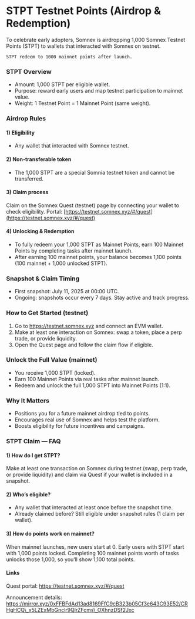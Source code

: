 # STPT Testnet Points (Airdrop & Redemption)

To celebrate early adopters, Somnex is airdropping 1,000 Somnex Testnet Points (STPT) to wallets that interacted with Somnex on testnet.

`STPT redeem to 1000 mainnet points after launch.`

### STPT Overview

* Amount: 1,000 STPT per eligible wallet.
* Purpose: reward early users and map testnet participation to mainnet value.
* Weight: 1 Testnet Point = 1 Mainnet Point (same weight).

### Airdrop Rules

#### 1) Eligibility

* Any wallet that interacted with Somnex testnet.

#### 2) Non-transferable token

* The 1,000 STPT are a special Somnia testnet token and cannot be transferred.

#### 3) Claim process

Claim on the Somnex Quest (testnet) page by connecting your wallet to check eligibility. Portal: [https://testnet.somnex.xyz/#/quest](https://testnet.somnex.xyz/#/quest)

#### 4) Unlocking & Redemption

* To fully redeem your 1,000 STPT as Mainnet Points, earn 100 Mainnet Points by completing tasks after mainnet launch.
* After earning 100 mainnet points, your balance becomes 1,100 points (100 mainnet + 1,000 unlocked STPT).

### Snapshot & Claim Timing

* First snapshot: July 11, 2025 at 00:00 UTC.
* Ongoing: snapshots occur every 7 days. Stay active and track progress.

### How to Get Started (testnet)

1. Go to https://testnet.somnex.xyz and connect an EVM wallet.
2. Make at least one interaction on Somnex: swap a token, place a perp trade, or provide liquidity.
3. Open the Quest page and follow the claim flow if eligible.

### Unlock the Full Value (mainnet)

* You receive 1,000 STPT (locked).
* Earn 100 Mainnet Points via real tasks after mainnet launch.
* Redeem and unlock the full 1,000 STPT into Mainnet Points (1:1).

### Why It Matters

* Positions you for a future mainnet airdrop tied to points.
* Encourages real use of Somnex and helps test the platform.
* Boosts eligibility for future incentives and campaigns.

### STPT Claim — FAQ

#### 1) How do I get STPT?

Make at least one transaction on Somnex during testnet (swap, perp trade, or provide liquidity) and claim via Quest if your wallet is included in a snapshot.

#### 2) Who’s eligible?

* Any wallet that interacted at least once before the snapshot time.
* Already claimed before? Still eligible under snapshot rules (1 claim per wallet).

#### 3) How do points work on mainnet?

When mainnet launches, new users start at 0. Early users with STPT start with 1,000 points locked. Completing 100 mainnet points worth of tasks unlocks those 1,000, so you’ll show 1,100 total points.

#### Links

Quest portal: https://testnet.somnex.xyz/#/quest

Announcement details: https://mirror.xyz/0xFFBFdAd13ad8169FfC9cB323b05Cf3e643C93E52/CRHgHCQ\_x5LZExMbGnclr9QlrZFcms\_OXhnzDSf2Jxc
